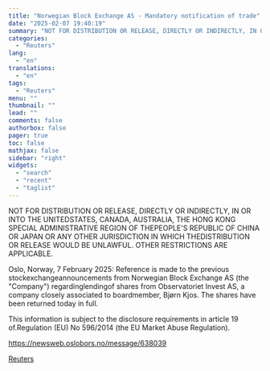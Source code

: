 ```yaml
---
title: "Norwegian Block Exchange AS - Mandatory notification of trade"
date: "2025-02-07 19:40:19"
summary: "NOT FOR DISTRIBUTION OR RELEASE, DIRECTLY OR INDIRECTLY, IN OR INTO THE UNITEDSTATES, CANADA, AUSTRALIA, THE HONG KONG SPECIAL ADMINISTRATIVE REGION OF THEPEOPLE'S REPUBLIC OF CHINA OR JAPAN OR ANY OTHER JURISDICTION IN WHICH THEDISTRIBUTION OR RELEASE WOULD BE UNLAWFUL. OTHER RESTRICTIONS ARE APPLICABLE.Oslo, Norway, 7 February 2025: Reference is..."
categories:
  - "Reuters"
lang:
  - "en"
translations:
  - "en"
tags:
  - "Reuters"
menu: ""
thumbnail: ""
lead: ""
comments: false
authorbox: false
pager: true
toc: false
mathjax: false
sidebar: "right"
widgets:
  - "search"
  - "recent"
  - "taglist"
---
```


NOT FOR DISTRIBUTION OR RELEASE, DIRECTLY OR INDIRECTLY, IN OR INTO THE UNITEDSTATES, CANADA, AUSTRALIA, THE HONG KONG SPECIAL ADMINISTRATIVE REGION OF THEPEOPLE'S REPUBLIC OF CHINA OR JAPAN OR ANY OTHER JURISDICTION IN WHICH THEDISTRIBUTION OR RELEASE WOULD BE UNLAWFUL. OTHER RESTRICTIONS ARE APPLICABLE.

Oslo, Norway, 7 February 2025: Reference is made to the previous stockexchangeannouncements from Norwegian Block Exchange AS (the "Company") regardinglendingof shares from Observatoriet Invest AS, a company closely associated to boardmember, Bjørn Kjos. The shares have been returned today in full.

This information is subject to the disclosure requirements in article 19 of.Regulation (EU) No 596/2014 (the EU Market Abuse Regulation).

https://newsweb.oslobors.no/message/638039

[Reuters](https://www.tradingview.com/news/reuters.com,2025-02-07:newsml_Obi2RJVma:0-norwegian-block-exchange-as-mandatory-notification-of-trade/)
